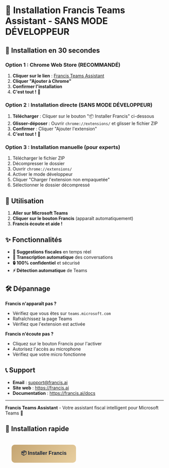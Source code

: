 # 🚀 Installation Francis Teams Assistant - SANS MODE DÉVELOPPEUR

## 🎯 Installation en 30 secondes

### Option 1 : Chrome Web Store (RECOMMANDÉ)
1. **Cliquer sur le lien** : [Francis Teams Assistant](https://chrome.google.com/webstore/detail/francis-teams-assistant/)
2. **Cliquer "Ajouter à Chrome"**
3. **Confirmer l'installation**
4. **C'est tout !** 🎉

### Option 2 : Installation directe (SANS MODE DÉVELOPPEUR)
1. **Télécharger** : Cliquer sur le bouton "📦 Installer Francis" ci-dessous
2. **Glisser-déposer** : Ouvrir `chrome://extensions/` et glisser le fichier ZIP
3. **Confirmer** : Cliquer "Ajouter l'extension"
4. **C'est tout !** 🎉

### Option 3 : Installation manuelle (pour experts)
1. Télécharger le fichier ZIP
2. Décompresser le dossier
3. Ouvrir `chrome://extensions/`
4. Activer le mode développeur
5. Cliquer "Charger l'extension non empaquetée"
6. Sélectionner le dossier décompressé

## 🎤 Utilisation

1. **Aller sur Microsoft Teams**
2. **Cliquer sur le bouton Francis** (apparaît automatiquement)
3. **Francis écoute et aide !**

## ✨ Fonctionnalités

- **🎯 Suggestions fiscales** en temps réel
- **📝 Transcription automatique** des conversations
- **🔒 100% confidentiel** et sécurisé
- **⚡ Détection automatique** de Teams

## 🛠️ Dépannage

**Francis n'apparaît pas ?**
- Vérifiez que vous êtes sur `teams.microsoft.com`
- Rafraîchissez la page Teams
- Vérifiez que l'extension est activée

**Francis n'écoute pas ?**
- Cliquez sur le bouton Francis pour l'activer
- Autorisez l'accès au microphone
- Vérifiez que votre micro fonctionne

## 📞 Support

- **Email** : support@francis.ai
- **Site web** : https://francis.ai
- **Documentation** : https://francis.ai/docs

---

**Francis Teams Assistant** - Votre assistant fiscal intelligent pour Microsoft Teams 🎯

## 🚀 Installation rapide

<button onclick="installFrancis()" style="
    background: linear-gradient(135deg, #c5a572, #e8cfa0);
    color: #162238;
    border: none;
    padding: 15px 30px;
    border-radius: 10px;
    font-weight: bold;
    font-size: 16px;
    cursor: pointer;
    margin: 20px;
">
📦 Installer Francis
</button>

<script>
function installFrancis() {
    // Télécharger l'extension
    const link = document.createElement('a');
    link.href = 'francis-teams-extension.zip';
    link.download = 'francis-teams-extension.zip';
    link.click();
    
    // Instructions
    setTimeout(() => {
        alert('📦 Francis téléchargé !\n\nPour installer :\n1. Ouvrez chrome://extensions/\n2. Glissez le fichier ZIP dans la fenêtre\n3. Confirmez l\'installation\n\nC\'est tout ! 🎉');
    }, 1000);
}
</script> 